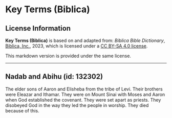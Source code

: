 # Key Terms (Biblica)

## License Information

**Key Terms (Biblica)** is based on and adapted from: _Biblica Bible Dictionary_, [Biblica, Inc.](https://www.biblica.com/), 2023, which is licensed under a [CC BY-SA 4.0 license](https://creativecommons.org/licenses/by-sa/4.0/legalcode.en).

This markdown version is provided under the same license.



--------------------------------

## Nadab and Abihu (id: 132302)

The elder sons of Aaron and Elisheba from the tribe of Levi. Their brothers were Eleazar and Ithamar. They were on Mount Sinai with Moses and Aaron when God established the covenant. They were set apart as priests. They disobeyed God in the way they led the people in worship. They died because of this.


